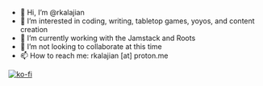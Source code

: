 - 👋 Hi, I’m @rkalajian
- 👀 I’m interested in coding, writing, tabletop games, yoyos, and content creation
- 🌱 I’m currently working with the Jamstack and Roots
- 💞️ I’m not looking to collaborate at this time
- 📫 How to reach me: rkalajian [at] proton.me

[![ko-fi](https://ko-fi.com/img/githubbutton_sm.svg)](https://ko-fi.com/O5O17OC83)
<!---
rkalajian/rkalajian is a ✨ special ✨ repository because its `README.md` (this file) appears on your GitHub profile.
You can click the Preview link to take a look at your changes.
--->
